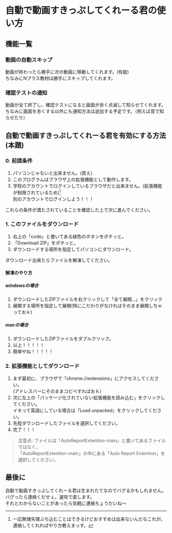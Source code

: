 # 自動で動画すきっぷしてくれーる君の使い方

## 機能一覧

### 動画の自動スキップ
動画が終わったら勝手に次の動画に移動してくれます。(有能)<br>
ちなみにNプラス教材は勝手にスキップしてくれます。

### 確認テストの通知
動画が全て終了し、確認テストになると画面が赤く点滅して知らせてくれます。<br>
ちなみに画面を赤くする以外にも通知方法は追加する予定です。（例えば音で知らせたり）

## 自動で動画すきっぷしてくれーる君を有効にする方法 (本題)
### 0. 前提条件

1. パソコンじゃないと出来ません。(買え)
2. このプログラムはブラウザ上の拡張機能として動作します。
3. 学校のアカウントでログインしているブラウザだと出来ません。(拡張機能が制限されているため)[^1]<br>
別のアカウントでログインしよう！！！

これらの条件が満たされていることを確認した上で次に進んでください。

### 1. このファイルをダウンロード

1. 右上の「code」と書いてある緑色のボタンをポチッと。
2. 「Download ZIP」をポチッと。
3. ダウンロードする場所を指定してパソコンにダウンロード。

ダウンロード出来たらファイルを解凍してください。

#### 解凍のやり方
##### windowsの場合
1. ダウンロードしたZIPファイルを右クリックして「全て展開...」をクリック
2. 展開する場所を指定して展開(特にこだわりがなければそのまま展開しちゃっておｋ)
##### macの場合
1. ダウンロードしたZIPファイルをダブルクリック。
2. 以上！！！！！
3. 簡単やね！！！！！

### 2. 拡張機能としてダウンロード

1. まず最初に、ブラウザで「chrome://extensions」にアクセスしてください。<br>
(アドレスバーにそのままコピペすればおｋ)
2. 次に左上の「パッケージ化されていない拡張機能を読み込む」をクリックしてください。<br>
イキって英語にしている場合は「Load unpacked」をクリックしてください。
3. 先程ダウンロードしたファイルを選択してください。
4. 完了！！！

> 注意点: ファイルは「AutoReportExtention-main」と書いてあるファイルではなく、<br>
「AutoReportExtention-main」の中にある「Auto Report Extention」を選択してください。

## 最後に
自動で動画すきっぷしてくれーる君は生まれたてなのでバグるかもしれません。<br>
バグったら連絡くだせぇ。速攻で直します。<br>
それとわからないことがあったら気軽に連絡ちょうだいね～

[^1]: 一応無理矢理ぶち込むことはできるけどおすすめは出来ないんだなこれが。連絡してくれればやり方教えまっす。
